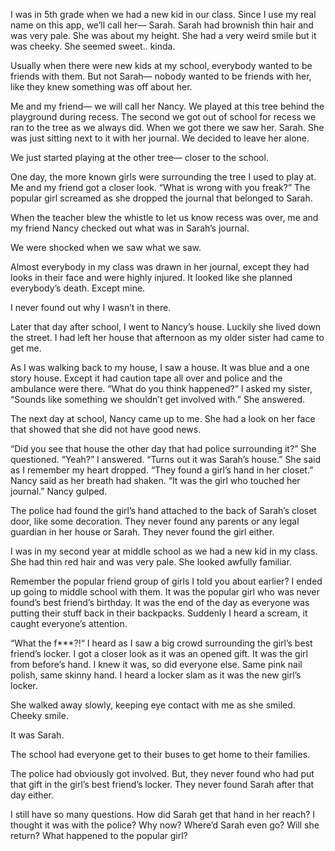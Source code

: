 I was in 5th grade when we had a new kid in our class. Since I use my real name on this app, we’ll call her— Sarah. Sarah had brownish thin hair and was very pale. She was about my height. She had a very weird smile but it was cheeky. She seemed sweet.. kinda. 

Usually when there were new kids at my school, everybody wanted to be friends with them. But not Sarah— nobody wanted to be friends with her, like they knew something was off about her. 

Me and my friend— we will call her Nancy. We played at this tree behind the playground during recess. The second we got out of school for recess we ran to the tree as we always did. When we got there we saw her. Sarah. She was just sitting next to it with her journal. We decided to leave her alone.

We just started playing at the other tree— closer to the school. 

One day, the more known girls were surrounding the tree I used to play at. Me and my friend got a closer look. “What is wrong with you freak?” The popular girl screamed as she dropped the journal that belonged to Sarah.

When the teacher blew the whistle to let us know recess was over, me and my friend Nancy checked out what was in Sarah’s journal. 

We were shocked when we saw what we saw.

Almost everybody in my class was drawn in her journal, except they had looks in their face and were highly injured. It looked like she planned everybody’s death. Except mine. 

I never found out why I wasn’t in there.

Later that day after school, I went to Nancy’s house. Luckily she lived down the street. 
I had left her house that afternoon as my older sister had came to get me. 

As I was walking back to my house, I saw a house. It was blue and a one story house. Except it had caution tape all over and police and the ambulance were there. “What do you think happened?” I asked my sister, “Sounds like something we shouldn’t get involved with.” She answered. 

The next day at school, Nancy came up to me. She had a look on her face that showed that she did not have good news.

“Did you see that house the other day that had police surrounding it?” She questioned. 
“Yeah?” I answered. “Turns out it was Sarah’s house.” She said as I remember my heart dropped. “They found a girl’s hand in her closet.” Nancy said as her breath had shaken. “It was the girl who touched her journal.” Nancy gulped. 

The police had found the girl’s hand attached to the back of Sarah’s closet door, like some decoration. They never found any parents or any legal guardian in her house or Sarah. They never found the girl either.

I was in my second year at middle school as we had a new kid in my class. She had thin red hair and was very pale. She looked awfully familiar. 

Remember the popular friend group of girls I told you about earlier? I ended up going to middle school with them. It was the popular girl who was never found’s best friend’s birthday. It was the end of the day as everyone was putting their stuff back in their backpacks. Suddenly I heard a scream, it caught everyone’s attention. 

“What the f***?!“ I heard as I saw a big crowd surrounding the girl’s best friend’s locker. I got a closer look as it was an opened gift. It was the girl from before’s hand. I knew it was, so did everyone else. Same pink nail polish, same skinny hand. I heard a locker slam as it was the new girl’s locker. 

She walked away slowly, keeping eye contact with me as she smiled. Cheeky smile. 

It was Sarah.

The school had everyone get to their buses to get home to their families. 

The police had obviously got involved. But, they never found who had put that gift in the girl’s best friend’s locker. They never found Sarah after that day either. 

I still have so many questions. How did Sarah get that hand in her reach? I thought it was with the police? Why now? Where’d Sarah even go? Will she return? What happened to the popular girl?